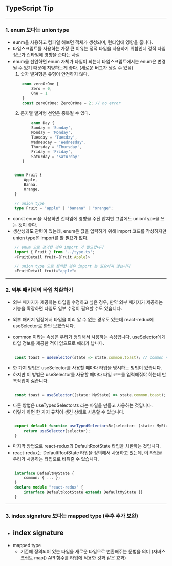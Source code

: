 ## TypeScript Tip

---

### 1. enum 보다는 union type

- eunm을 사용하고 컴파일 해보면 객체가 생성되며, 런타임에 영향을 줍니다.
- 타입스크립트를 사용하는 가장 큰 이유는 정적 타입을 사용하기 위함인데 정적 타입 정보가 런타임에 영향을 준다는 사실
- enum을 선언하면 enum 자체가 타입이 되는데 타입스크립트에서는 enum은 변경될 수 있기 때문에 지양하는게 좋다. (새로운 버그가 생길 수 있음)
  1. 숫자 열겨형은 유형이 안전하지 않다.
  ```Typescript
      enum zeroOrOne {
          Zero = 0,
          One = 1
      }
      const zeroOrOne: ZeroOrOne = 2; // no error
  ```
  2. 문자열 열겨형 선언은 중복될 수 있다.
  ```Typescript
          enum Day {
          Sunday = 'Sunday',
          Monday = 'Monday',
          Tuesday = 'Tuesday',
          Wednesday = 'Wednesday',
          Thursday = 'Thursday',
          Friday = 'Friday',
          Saturday = 'Saturday'
      }
  ```

```Typescript

    enum Fruit {
        Apple,
        Banna,
        Orange,
    }

    // union type
    type Fruit = "apple" | "banana" | "orange";

```

- const enum을 사용하면 런타임에 영향을 주진 않지만 그럼에도 unionType을 쓰는 것이 좋다.
- 생산성과도 관련이 있는데, enum은 값을 입력하기 위해 import 코드를 작성하지만 union type은 import를 할 필요가 없다.

```Typescript
    // enum 으로 정의한 경우 import 가 필요합니다
    import { Fruit } from '../type.ts';
    <FruitDetail fruit={Fruit.Apple}>

    // union type 으로 정의한 경우 import 는 필요하지 않습니다
    <FruitDetail fruit="apple">
```

---

### 2. 외부 패키지의 타입 치환하기

- 외부 패키지가 제공하는 타입을 수정하고 싶은 경우, 만약 외부 패키지가 제공하는 기능을 확장하면 타입도 일부 수정이 필요할 수도 있습니다.
- 외부 패키지 입장에서 타입을 미리 알 수 없는 경우도 있는데 react-redux에 useSelector로 한번 보겠습니다.

- common 이라는 속성은 우리가 정의해서 사용하는 속성입니다. useSelector에게 타입 정보를 제공한 적이 없으므로 에러가 납니다.

```Typescript

    const toast = useSelector(state => state.common.toast); // common 에러

```

- 한 가지 방법은 useSelector를 사용할 때마다 타입을 명시하는 방법이 있습니다.
- 하지만 이 방법은 useSelector를 사용할 때마다 타입 코드를 입력해줘야 하는데 반복작업이 싫습니다.

```Typescript

    const toast = useSelector((state: MyState) => state.common.toast);

```

- 다른 방법은 useTypedSelector.ts 라는 파일을 만들고 사용하는 것입니다.
- 이렇게 하면 한 가지 규칙이 생긴 상태로 사용할 수 있습니다.

```Typescript

    export default function useTypedSelector<R>(selector: (state: MyState) => R): R {
        return useSelector(selector);
    }

```

- 마지막 방법으로 react-redux의 DefaultRootState 타입을 치환하는 것입니다.
- react-redux는 DefaultRootState 타입을 정의해서 사용하고 있는데, 이 타입을 우리가 사용하는 타입으로 바꿔줄 수 있습니다.

```Typescript

    interface DefaultMyState {
        common: { ... };
    }
    declare module "react-redux" {
        interface DefaultRootState extends DefaultMyState {}
    }

```

---

### 3. index signature 보다는 mapped type (추후 추가 보완)

- ## index signature
- mapped type
  - 기존에 정의되어 있는 타입을 새로운 타입으로 변환해주는 문법을 의미 (자바스크립트 map() API 함수를 타입에 적용한 것과 같은 효과)
